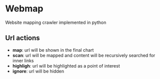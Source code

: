 # Webmap

Website mapping crawler implemented in python

## Url actions

- **map**: url will be shown in the final chart
- **scan**: url will be mapped and content will be recursively searched for inner links
- **highligh**: url will be highlighted as a point of interest
- **ignore**: url will be hidden
